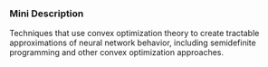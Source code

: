 ### Mini Description

Techniques that use convex optimization theory to create tractable approximations of neural network behavior, including semidefinite programming and other convex optimization approaches.
